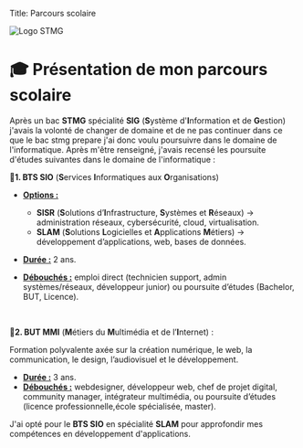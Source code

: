 Title: Parcours scolaire

<!-- <img src="{static}/stmg.png" alt="Logo STMG" width="400px" style="float:right; padding-left:10px;"> -->
![Logo STMG]({static}/images/stmg.png)

# 🎓 Présentation de mon parcours scolaire
Après un bac **STMG** spécialité **SIG** (**S**ystème d'**I**nformation et de **G**estion) j'avais la volonté de changer de domaine et de ne pas continuer dans ce que le bac stmg prepare j'ai donc voulu poursuivre dans le domaine de l'informatique. Après m'être renseigné, j'avais recensé les poursuite d'études suivantes dans le domaine de l'informatique :


🏫**1. BTS SIO** (**S**ervices **I**nformatiques aux **O**rganisations)

- **<u>Options :</u>**
    - **SISR** (**S**olutions d’**I**nfrastructure, **S**ystèmes et **R**éseaux) → administration réseaux, cybersécurité, cloud, virtualisation.
    - **SLAM** (**S**olutions **L**ogicielles et **A**pplications **M**étiers) → développement d’applications, web, bases de données.


- **<u>Durée :</u>** 2 ans.
- **<u>Débouchés :</u>** emploi direct (technicien support, admin systèmes/réseaux, développeur junior) ou poursuite d’études (Bachelor, BUT, Licence).

<br>

🏫**2. BUT MMI** (**M**étiers du **M**ultimédia et de l’**I**nternet) :

Formation polyvalente axée sur la création numérique, le web, la communication, le design, l’audiovisuel et le développement.


- **<u>Durée :</u>** 3 ans.
- **<u>Débouchés :</u>** webdesigner, développeur web, chef de projet digital, community manager, intégrateur multimédia, ou poursuite d’études (licence professionnelle,école spécialisée, master).


J'ai opté pour le **BTS SIO** en spécialité **SLAM** pour approfondir mes compétences en développement d'applications.
